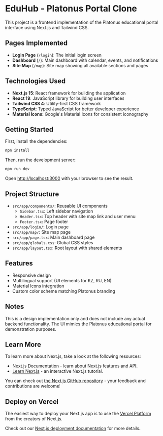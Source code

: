 # EduHub - Platonus Portal Clone

This project is a frontend implementation of the Platonus educational portal interface using Next.js and Tailwind CSS.

## Pages Implemented

- **Login Page** (`/login`): The initial login screen
- **Dashboard** (`/`): Main dashboard with calendar, events, and notifications
- **Site Map** (`/map`): Site map showing all available sections and pages

## Technologies Used

- **Next.js 15**: React framework for building the application
- **React 19**: JavaScript library for building user interfaces
- **Tailwind CSS 4**: Utility-first CSS framework
- **TypeScript**: Typed JavaScript for better developer experience
- **Material Icons**: Google's Material Icons for consistent iconography

## Getting Started

First, install the dependencies:

```bash
npm install
```

Then, run the development server:

```bash
npm run dev
```

Open [http://localhost:3000](http://localhost:3000) with your browser to see the result.

## Project Structure

- `src/app/components/`: Reusable UI components
  - `Sidebar.tsx`: Left sidebar navigation
  - `Header.tsx`: Top header with site map link and user menu
  - `Footer.tsx`: Page footer
- `src/app/login/`: Login page
- `src/app/map/`: Site map page
- `src/app/page.tsx`: Main dashboard page
- `src/app/globals.css`: Global CSS styles
- `src/app/layout.tsx`: Root layout with shared elements

## Features

- Responsive design
- Multilingual support (UI elements for KZ, RU, EN)
- Material Icons integration
- Custom color scheme matching Platonus branding

## Notes

This is a design implementation only and does not include any actual backend functionality. The UI mimics the Platonus educational portal for demonstration purposes.

## Learn More

To learn more about Next.js, take a look at the following resources:

- [Next.js Documentation](https://nextjs.org/docs) - learn about Next.js features and API.
- [Learn Next.js](https://nextjs.org/learn) - an interactive Next.js tutorial.

You can check out [the Next.js GitHub repository](https://github.com/vercel/next.js) - your feedback and contributions are welcome!

## Deploy on Vercel

The easiest way to deploy your Next.js app is to use the [Vercel Platform](https://vercel.com/new?utm_medium=default-template&filter=next.js&utm_source=create-next-app&utm_campaign=create-next-app-readme) from the creators of Next.js.

Check out our [Next.js deployment documentation](https://nextjs.org/docs/app/building-your-application/deploying) for more details.
